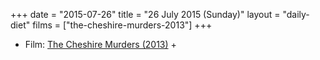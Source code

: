 +++
date = "2015-07-26"
title = "26 July 2015 (Sunday)"
layout = "daily-diet"
films = ["the-cheshire-murders-2013"]
+++

<ul>
<li class="entry Film">Film: <a href="/films/the-cheshire-murders-2013">The Cheshire Murders (2013)</a> +</li>
</ul>
